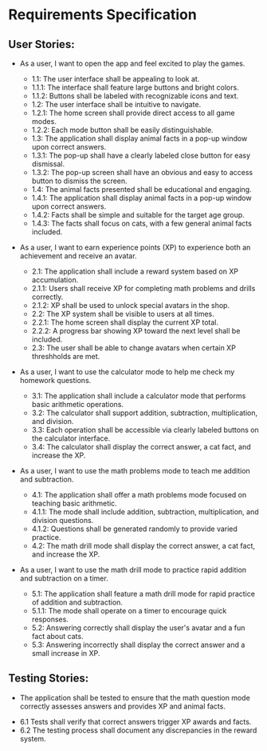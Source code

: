 # Requirements Specification

## User Stories:
* As a user, I want to open the app and feel excited to play the games.
  - 1.1: The user interface shall be appealing to look at.
   - 1.1.1: The interface shall feature large buttons and bright colors.
   - 1.1.2: Buttons shall be labeled with recognizable icons and text.
  - 1.2: The user interface shall be intuitive to navigate.
  - 1.2.1: The home screen shall provide direct access to all game modes.
   - 1.2.2: Each mode button shall be easily distinguishable.
  - 1.3: The application shall display animal facts in a pop-up window upon correct answers.
   - 1.3.1: The pop-up shall have a clearly labeled close button for easy dismissal.
   - 1.3.2: The pop-up screen shall have an obvious and easy to access button to dismiss the screen.
  - 1.4: The animal facts presented shall be educational and engaging.
   - 1.4.1: The application shall display animal facts in a pop-up window upon correct answers.
   - 1.4.2: Facts shall be simple and suitable for the target age group.
   - 1.4.3: The facts shall focus on cats, with a few general animal facts included.

* As a user, I want to earn experience points (XP) to experience both an achievement and receive an avatar.
  - 2.1: The application shall include a reward system based on XP accumulation.
   - 2.1.1: Users shall receive XP for completing math problems and drills correctly.
   - 2.1.2: XP shall be used to unlock special avatars in the shop.
  - 2.2: The XP system shall be visible to users at all times.
   - 2.2.1: The home screen shall display the current XP total.
   - 2.2.2: A progress bar showing XP toward the next level shall be included.
  - 2.3: The user shall be able to change avatars when certain XP threshholds are met.
  
* As a user, I want to use the calculator mode to help me check my homework questions.
  - 3.1: The application shall include a calculator mode that performs basic arithmetic
operations.
  - 3.2: The calculator shall support addition, subtraction, multiplication, and division.
  - 3.3: Each operation shall be accessible via clearly labeled buttons on the calculator
interface.
  - 3.4: The calculator shall display the correct answer, a cat fact, and increase the XP.

* As a user, I want to use the math problems mode to teach me addition and subtraction.
  - 4.1: The application shall offer a math problems mode focused on teaching basic arithmetic.
   - 4.1.1: The mode shall include addition, subtraction, multiplication, and division
questions.
   - 4.1.2: Questions shall be generated randomly to provide varied practice.
  - 4.2: The math drill mode shall display the correct answer, a cat fact, and increase the XP.

* As a user, I want to use the math drill mode to practice rapid addition and subtraction on a timer.
  - 5.1: The application shall feature a math drill mode for rapid practice of addition and
subtraction.
   - 5.1.1: The mode shall operate on a timer to encourage quick responses.
  - 5.2: Answering correctly shall display the user's avatar and a fun fact about cats.
  - 5.3: Answering incorrectly shall display the correct answer and a small increase in XP.
 

## Testing Stories:

* The application shall be tested to ensure that the math question mode correctly assesses answers and provides XP and animal facts.
 - 6.1 Tests shall verify that correct answers trigger XP awards and facts.
 - 6.2 The testing process shall document any discrepancies in the reward system.

